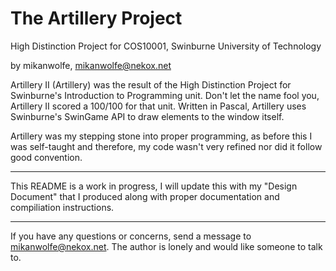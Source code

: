 # The Artillery Project
High Distinction Project for COS10001, Swinburne University of Technology

by mikanwolfe, mikanwolfe@nekox.net



Artillery II (Artillery) was the result of the High Distinction Project for Swinburne's Introduction to Programming unit. Don't let the name fool you, Artillery II scored a 100/100 for that unit. Written in Pascal, Artillery uses Swinburne's SwinGame API to draw elements to the window itself. 

Artillery was my stepping stone into proper programming, as before this I was self-taught and therefore, my code wasn't very refined nor did it follow good convention.

---

This README is a work in progress, I will update this with my "Design Document" that I produced along with proper documentation  and compiliation instructions. 

---



If you have any questions or concerns, send a message to mikanwolfe@nekox.net. The author is lonely and would like someone to talk to.

